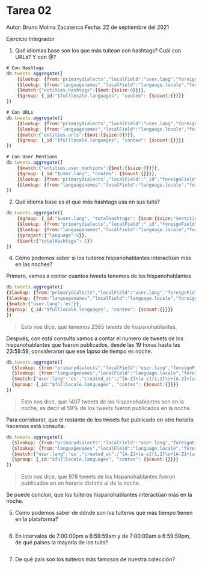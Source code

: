 # Tarea 02
Autor: Bruno Molina Zacatenco
Fecha: 22 de septiembre del 2021

Ejercicio Integrador

1. Qué idiomas base son los que más tuitean con hashtags? Cuál con URLs? Y con @?

```javascript
# Con Hashtags
db.tweets.aggregate([
	{$lookup: {from:"primarydialects","localField":"user.lang","foreignField":"lang","as":"language"}},
	{$lookup: {from:"languagenames","localField":"language.locale","foreignField":"locale","as":"fulllocale"}},
	{$match:{"entities.hashtags":{$not:{$size:0}}}},
	{$group: {_id:"$fulllocale.languages", "conteo": {$count:{}}}}
])

# Con URLs
db.tweets.aggregate([
	{$lookup: {from:"primarydialects","localField":"user.lang","foreignField":"lang","as":"language"}},
	{$lookup: {from:"languagenames","localField":"language.locale","foreignField":"locale","as":"fulllocale"}},
	{$match:{"entities.urls":{$not:{$size:0}}}},
	{$group: {_id:"$fulllocale.languages", "conteo": {$count:{}}}}
])

# Con User Mentions
db.tweets.aggregate([
	{$match:{"entities.user_mentions":{$not:{$size:0}}}},
	{$group: {_id:"$user.lang", "conteo": {$count:{}}}},
	{$lookup: {from:"primarydialects","localField":"_id","foreignField":"lang","as":"language"}},
	{$lookup: {from:"languagenames","localField":"language.locale","foreignField":"locale","as":"fulllocale"}},
])
```

2. Qué idioma base es el que más hashtags usa en sus tuits?

```javascript
db.tweets.aggregate([
	{$group: {_id:"$user.lang", "totalHashtags": {$sum:{$size:"$entities.hashtags"}}}},
	{$lookup: {from:"primarydialects","localField":"_id","foreignField":"lang","as":"language"}},
	{$lookup: {from:"languagenames","localField":"language.locale","foreignField":"locale","as":"fulllocale"}},
	{$project:{"language":0}},
	{$sort:{"totalHashtags":-1}}
])
```

4. Cómo podemos saber si los tuiteros hispanohablantes interactúan más en las noches?

Primero, vamos a contar cuantos tweets tenemos de los hispanohablantes
```javascript
db.tweets.aggregate([
{$lookup: {from:"primarydialects","localField":"user.lang","foreignField":"lang","as":"language"}},
{$lookup: {from:"languagenames","localField":"language.locale","foreignField":"locale","as":"fulllocale"}},
{$match:{"user.lang":'es'}},
{$group: {_id:"$fulllocale.languages", "conteo": {$count:{}}}}
])
```
> Esto nos dice, que tenemos 2385 tweets de hispanohablantes.

Después, con está consulta vamos a contar el numero de tweets de los hispanohablantes que fueron publicados, desde las 19 horas hasta las 23:59:59, consideraron que ese lapso de tiempo es noche.
```javascript
db.tweets.aggregate([
  {$lookup: {from:"primarydialects","localField":"user.lang","foreignField":"lang","as":"language"}},
  {$lookup: {from:"languagenames","localField":"language.locale","foreignField":"locale","as":"fulllocale"}},
  {$match:{"user.lang":'es',"created_at":/^[A-Z]+[a-z]{1,2}\s+[A-Z]+[a-z]{1,2}\s+[0-9]{1,2}\s+([1]+[9]|[2]+[0-3])+:+[0-5]+[0-9]+:+[0-5]+[0-9].........../}},
  {$group: {_id:"$fulllocale.languages", "conteo": {$count:{}}}}
])
```
> Esto nos dice, que 1407 tweets de los hispanohablantes son en la noche, es decir el 59% de los tweets fueron publicados en la noche.

Para corroborar, que el restante de los tweets fue publicado en otro horario hacemos está consulta.
```javascript
db.tweets.aggregate([
  {$lookup: {from:"primarydialects","localField":"user.lang","foreignField":"lang","as":"language"}},
  {$lookup: {from:"languagenames","localField":"language.locale","foreignField":"locale","as":"fulllocale"}},
  {$match:{"user.lang":'es',"created_at":/^[A-Z]+[a-z]{1,2}\s+[A-Z]+[a-z]{1,2}\s+[0-9]{1,2}\s+([0]+[1-9]|[1]+[0-8])+:+[0-5]+[0-9]+:+[0-5]+[0-9].........../}},
  {$group: {_id:"$fulllocale.languages", "conteo": {$count:{}}}}
])
```
> Esto nos dice, que 978 tweets de los hispanohablantes fueron publicados en un horario distinto al de la noche.

Se puede concluir, que los tuiteros hispanohablantes interactúan más en la noche.

5. Cómo podemos saber de dónde son los tuiteros que más tiempo tienen en la plataforma?

```javascript

```

6. En intervalos de 7:00:00pm a 6:59:59am y de 7:00:00am a 6:59:59pm, de qué paises la mayoría de los tuits?

```javascript

```

7. De qué país son los tuiteros más famosos de nuestra colección?

```javascript

```
